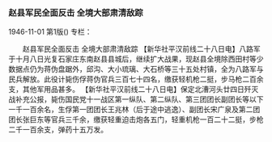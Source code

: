 ### 赵县军民全面反击  全境大部肃清敌踪

1946-11-01
第1版()
专栏：

　　赵县军民全面反击
    全境大部肃清敌踪
    【新华社平汉前线二十八日电】八路军于十月八日光复石家庄东南赵县县城后，继续扩大战果，现赵县全境除西田村等少数据点仍为蒋伪盘踞外，邱沟、大小琉璃、大石桥等三十五处村镇，全为八路军与民兵解放。此役计毙伤俘蒋伪官兵三百七十四名，缴获轻机枪二挺，步马枪二百余支，其他军用品甚多。
    【新华社平汉前线二十八日电】保定北漕河头廿四日歼灭战补充公报，毙伤国民党十一战区第一纵队、第二纵队、第三团团长副团长等以下一千一百余名，生俘第一团团长王兆林（后于途中逃逸）、副团长宋广泉及第二团团长张巨东等官兵三千余，缴获轻重迫击炮各五门，轻重机枪一百二十二挺，步枪二千一百余支，弹药十五万发。
